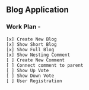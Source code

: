 ## Blog Application

### Work Plan -

    [x] Create New Blog
    [x] Show Short Blog
    [x] Show Full Blog
    [x] Show Nesting Comment
    [ ] Create New Comment
    [ ] Connect comment to parent
    [ ] Show Up Vote
    [ ] Show Down Vote
    [ ] User Registration
